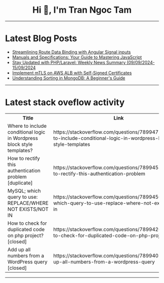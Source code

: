 <h1 align="center">Hi 👋, I'm Tran Ngoc Tam</h1>

---

# Latest Blog Posts 
<!-- BLOG-POST-LIST:START -->
- [Streamlining Route Data Binding with Angular Signal inputs](https://dev.to/mustapha/streamlining-route-data-binding-with-angular-signal-inputs-hea)
- [Manuals and Specifications: Your Guide to Mastering JavaScript](https://dev.to/codenextgen/manuals-and-specifications-your-guide-to-mastering-javascript-349b)
- [Stay Updated with PHP/Laravel: Weekly News Summary &lpar;09/09/2024-15/09/2024](https://dev.to/poovarasu/stay-updated-with-phplaravel-weekly-news-summary-09092024-15092024-55h1)
- [Implement mTLS on AWS ALB with Self-Signed Certificates](https://dev.to/aws-builders/implement-mtls-on-aws-alb-with-self-signed-certificates-9bf)
- [Understanding Sorting in MongoDB: A Beginner&#39;s Guide](https://dev.to/hakimmohamed/understanding-sorting-in-mongodb-a-beginners-guide-3po4)
<!-- BLOG-POST-LIST:END -->

---

# Latest stack oveflow activity
<table>
  <tr><th>Title</th><th>Link</th></tr>
  <!-- STACKOVERFLOW:START --><tr><td>Where to include conditional logic in Wordpress block style templates?</td><td>https://stackoverflow.com/questions/78994758/where-to-include-conditional-logic-in-wordpress-block-style-templates</td></tr><tr><td>How to rectify this authentication problem [duplicate]</td><td>https://stackoverflow.com/questions/78994588/how-to-rectify-this-authentication-problem</td></tr><tr><td>MySQL; which query to use: REPLACE/WHERE NOT EXISTS/NOT IN</td><td>https://stackoverflow.com/questions/78994500/mysql-which-query-to-use-replace-where-not-exists-not-in</td></tr><tr><td>How to check for duplicated code on php project? [closed]</td><td>https://stackoverflow.com/questions/78994263/how-to-check-for-duplicated-code-on-php-project</td></tr><tr><td>Add up all numbers from a WordPress query [closed]</td><td>https://stackoverflow.com/questions/78994013/add-up-all-numbers-from-a-wordpress-query</td></tr><!-- STACKOVERFLOW:END -->
</table>

---


